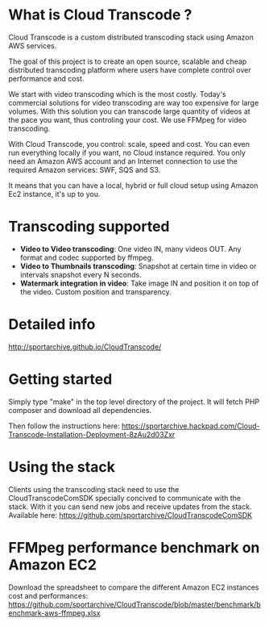 # What is Cloud Transcode ?
Cloud Transcode is a custom distributed transcoding stack using Amazon AWS services.

The goal of this project is to create an open source, scalable and cheap distributed transcoding platform where users have complete control over
performance and cost. 

We start with video transcoding which is the most costly. Today's commercial solutions for video transcoding are way too expensive for large volumes. With this solution you can transcode large quantity of videos at the pace you want, thus controling your cost. 
We use FFMpeg for video transcoding.

With Cloud Transcode, you control: scale, speed and cost. You can even run everything locally if you want, no Cloud instance required. You
only need an Amazon AWS account and an Internet connection to use the required Amazon services: SWF, SQS and S3. 

It means that you can have a local, hybrid or full cloud setup using Amazon Ec2 instance, it's up to you.

# Transcoding supported
- **Video to Video transcoding**: One video IN, many videos OUT. Any format and codec supported by ffmpeg.
- **Video to Thumbnails transcoding**: Snapshot at certain time in video or intervals snapshot every N seconds.
- **Watermark integration in video**: Take image IN and position it on top of the video. Custom position and transparency.

# Detailed info 
http://sportarchive.github.io/CloudTranscode/

# Getting started
Simply type "make" in the top level directory of the project. It will fetch PHP
composer and download all dependencies.

Then follow the instructions here: https://sportarchive.hackpad.com/Cloud-Transcode-Installation-Deployment-8zAu2d03Zxr

# Using the stack
Clients using the transcoding stack need to use the CloudTranscodeComSDK specially concived to communicate with the stack. With it you can send new jobs and receive updates from the stack.
Available here: https://github.com/sportarchive/CloudTranscodeComSDK

# FFMpeg performance benchmark on Amazon EC2
Download the spreadsheet to compare the different Amazon EC2 instances cost and performances:
https://github.com/sportarchive/CloudTranscode/blob/master/benchmark/benchmark-aws-ffmpeg.xlsx

